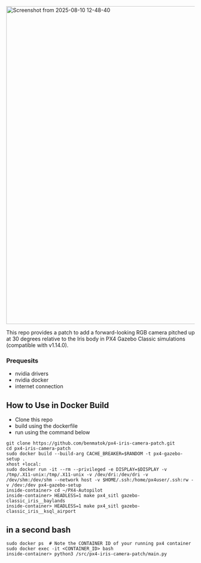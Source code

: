 <img width="1475" height="850" alt="Screenshot from 2025-08-10 12-48-40" src="https://github.com/user-attachments/assets/47b1f314-c5a3-4acc-ab10-66812e4b3dc6" />

This repo provides a patch to add a forward-looking RGB camera pitched up at 30 degrees relative to the Iris body in PX4 Gazebo Classic simulations (compatible with v1.14.0).
### Prequesits 
- nvidia drivers
- nvidia docker
- internet connection


## How to Use in Docker Build
- Clone this repo
- build using the dockerfile
- run using the command below
```
git clone https://github.com/benmatok/px4-iris-camera-patch.git
cd px4-iris-camera-patch
sudo docker build --build-arg CACHE_BREAKER=$RANDOM -t px4-gazebo-setup .
xhost +local:
sudo docker run -it --rm --privileged -e DISPLAY=$DISPLAY -v /tmp/.X11-unix:/tmp/.X11-unix -v /dev/dri:/dev/dri -v /dev/shm:/dev/shm --network host -v $HOME/.ssh:/home/px4user/.ssh:rw -v /dev:/dev px4-gazebo-setup
inside-container> cd ~/PX4-Autopilot
inside-container> HEADLESS=1 make px4_sitl gazebo-classic_iris__baylands
inside-container> HEADLESS=1 make px4_sitl gazebo-classic_iris__ksql_airport
```
## in a second bash
```
sudo docker ps  # Note the CONTAINER ID of your running px4 container
sudo docker exec -it <CONTAINER_ID> bash
inside-container> python3 /src/px4-iris-camera-patch/main.py
```
